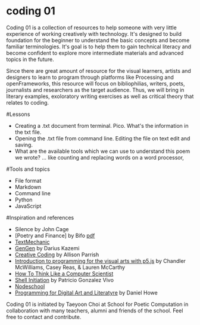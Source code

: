 # coding 01

Coding 01 is a collection of resources to help someone with very little experience of working creatively with technology. It's designed to build foundation for the beginner to understand the basic concepts and become familiar terminologies. It's goal is to help them  to gain technical literacy and become confident to explore more intermediate materials and advanced topics in the future. 

Since there are great amount of resource for the visual learners, artists and designers to learn to program through platforms like Processing and openFrameworks, this resource will focus on bibliophilias, writers, poets, journalists and researchers as the target audience. Thus, we will bring in literary examples, exoloratory writing exercises as well as critical theory that relates to coding. 

#Lessons

- Creating a .txt document from terminal. Pico. What's the information in the txt file. 
- Opening the .txt file from command line. Editing the file on text edit and saving. 
- What are the available tools which we can use to understand this poem we wrote? ... like counting and replacing words on a word processor, 

#Tools and topics  

- File format
- Markdown
- Command line 
- Python
- JavaScript 

#Inspiration and references 

- Silence by John Cage 
- [Poetry and Finance] by Bifo [pdf](https://selforganizedseminar.files.wordpress.com/2011/08/franco-berardi-the-uprising-on-poetry-and-finance-1.pdf) 
- [TextMechanic](http://textmechanic.com/)
- [GenGen](http://tinysubversions.com/gengen/) by Darius Kazemi
- [Creative Coding](http://creative-coding.decontextualize.com/) by Allison Parrish 
- [Introduction to programming for the visual arts with p5.js](https://www.kadenze.com/courses/introduction-to-programming-for-the-visual-arts-with-p5-js/) by Chandler McWilliams, Casey Reas, & Lauren McCarthy 
- [How To Think Like a Computer Scientist](http://interactivepython.org/runestone/static/thinkcspy/toc.html) 
- [Shell Initiation](https://github.com/patriciogonzalezvivo/Shell-Initiation) by Patricio Gonzalez Vivo
- [Nodeschool](http://nodeschool.io/)
- [Programming for Digital Art and Literatyre](http://www.rednoise.org/pdal/index.php?n=Main.HomePage) by Daniel Howe

Coding 01 is initiated by Taeyoon Choi at School for Poetic Computation in collaboration with many teachers, alumni and friends of the school. Feel free to contact and contribute. 
